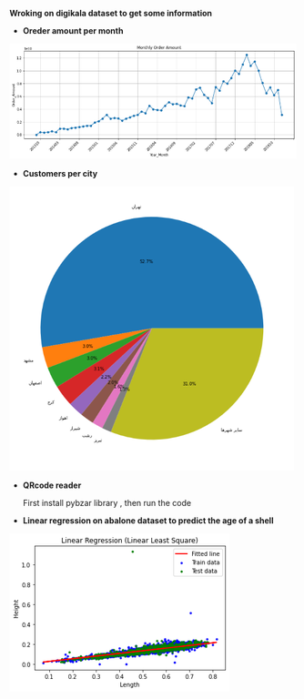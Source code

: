 <strong> Wroking on digikala dataset to get some information</strong>

* <strong>  Oreder amount per month</strong>
<img src='https://github.com/Parisa-Bagherzadeh/Machine-Learning/blob/main/Assignment37/charts/plot.png' width='600'>

* <strong>Customers per city</strong>
<img src='https://github.com/Parisa-Bagherzadeh/Machine-Learning/blob/main/Assignment37/charts/pie.png' width='500'>


* <strong> QRcode reader </strong>

   First install pybzar library , then run the code
 

* <strong>Linear regression on abalone dataset to predict the age of a shell</strong>
<img src='https://github.com/Parisa-Bagherzadeh/Machine-Learning/blob/main/Assignment37/charts/abalone.png' >
